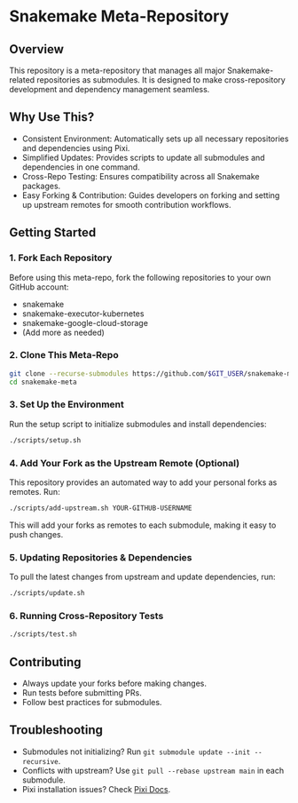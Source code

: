 # Snakemake Meta-Repository

## Overview

This repository is a meta-repository that manages all major Snakemake-related
repositories as submodules. It is designed to make cross-repository development
and dependency management seamless.

## Why Use This?

- Consistent Environment: Automatically sets up all necessary repositories
  and dependencies using Pixi.
- Simplified Updates: Provides scripts to update all submodules and
  dependencies in one command.
- Cross-Repo Testing: Ensures compatibility across all Snakemake packages.
- Easy Forking & Contribution: Guides developers on forking and setting up
  upstream remotes for smooth contribution workflows.

## Getting Started

### 1. Fork Each Repository

Before using this meta-repo, fork the following repositories to your own GitHub
account:

- snakemake
- snakemake-executor-kubernetes
- snakemake-google-cloud-storage
- (Add more as needed)

### 2. Clone This Meta-Repo

```bash
git clone --recurse-submodules https://github.com/$GIT_USER/snakemake-meta.git
cd snakemake-meta
```

### 3. Set Up the Environment

Run the setup script to initialize submodules and install dependencies:

```bash
./scripts/setup.sh
```

### 4. Add Your Fork as the Upstream Remote (Optional)

This repository provides an automated way to add your personal forks as
remotes. Run:

```bash
./scripts/add-upstream.sh YOUR-GITHUB-USERNAME
```

This will add your forks as remotes to each submodule, making it easy to push
changes.

### 5. Updating Repositories & Dependencies

To pull the latest changes from upstream and update dependencies, run:

```bash
./scripts/update.sh
```

### 6. Running Cross-Repository Tests

```bash
./scripts/test.sh
```

## Contributing

- Always update your forks before making changes.
- Run tests before submitting PRs.
- Follow best practices for submodules.

## Troubleshooting

- Submodules not initializing? Run `git submodule update --init --recursive`.
- Conflicts with upstream? Use `git pull --rebase upstream main` in each submodule.
- Pixi installation issues? Check [Pixi Docs](https://pixi.sh).
